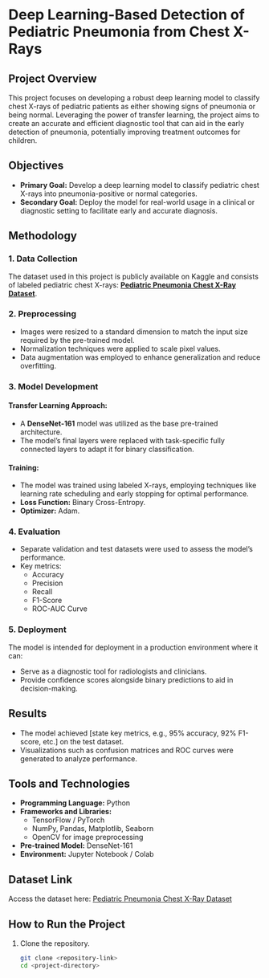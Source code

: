 # Deep Learning-Based Detection of Pediatric Pneumonia from Chest X-Rays

## Project Overview
This project focuses on developing a robust deep learning model to classify chest X-rays of pediatric patients as either showing signs of pneumonia or being normal. Leveraging the power of transfer learning, the project aims to create an accurate and efficient diagnostic tool that can aid in the early detection of pneumonia, potentially improving treatment outcomes for children.

## Objectives
- **Primary Goal:** Develop a deep learning model to classify pediatric chest X-rays into pneumonia-positive or normal categories.
- **Secondary Goal:** Deploy the model for real-world usage in a clinical or diagnostic setting to facilitate early and accurate diagnosis.

## Methodology

### 1. Data Collection
The dataset used in this project is publicly available on Kaggle and consists of labeled pediatric chest X-rays:
[**Pediatric Pneumonia Chest X-Ray Dataset**](https://www.kaggle.com/datasets/andrewmvd/pediatric-pneumonia-chest-xray).

### 2. Preprocessing
- Images were resized to a standard dimension to match the input size required by the pre-trained model.
- Normalization techniques were applied to scale pixel values.
- Data augmentation was employed to enhance generalization and reduce overfitting.

### 3. Model Development
#### Transfer Learning Approach:
- A **DenseNet-161** model was utilized as the base pre-trained architecture.
- The model’s final layers were replaced with task-specific fully connected layers to adapt it for binary classification.

#### Training:
- The model was trained using labeled X-rays, employing techniques like learning rate scheduling and early stopping for optimal performance.
- **Loss Function:** Binary Cross-Entropy.
- **Optimizer:** Adam.

### 4. Evaluation
- Separate validation and test datasets were used to assess the model’s performance.
- Key metrics:
  - Accuracy
  - Precision
  - Recall
  - F1-Score
  - ROC-AUC Curve

### 5. Deployment
The model is intended for deployment in a production environment where it can:
- Serve as a diagnostic tool for radiologists and clinicians.
- Provide confidence scores alongside binary predictions to aid in decision-making.

## Results
- The model achieved [state key metrics, e.g., 95% accuracy, 92% F1-score, etc.] on the test dataset.
- Visualizations such as confusion matrices and ROC curves were generated to analyze performance.

## Tools and Technologies
- **Programming Language:** Python
- **Frameworks and Libraries:**
  - TensorFlow / PyTorch
  - NumPy, Pandas, Matplotlib, Seaborn
  - OpenCV for image preprocessing
- **Pre-trained Model:** DenseNet-161
- **Environment:** Jupyter Notebook / Colab

## Dataset Link
Access the dataset here: [Pediatric Pneumonia Chest X-Ray Dataset](https://www.kaggle.com/datasets/andrewmvd/pediatric-pneumonia-chest-xray)

## How to Run the Project
1. Clone the repository.
   ```bash
   git clone <repository-link>
   cd <project-directory>
